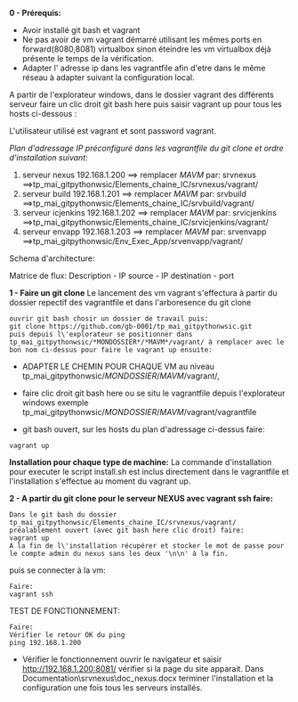 **0 - Prérequis:**
- Avoir installé git bash et vagrant
- Ne pas avoir de vm vagrant démarré utilisant les mêmes ports en forward(8080,8081) virtualbox sinon éteindre les vm virtualbox déjà présente le temps de la vérification.
- Adapter l' adresse ip dans les vagrantfile afin d'etre dans le même réseau à adapter suivant la configuration local.

A partir de l'explorateur windows, dans le dossier vagrant des différents serveur faire un clic droit git bash here puis saisir vagrant up pour tous les hosts ci-dessous :

L'utilisateur utilisé est vagrant et sont password vagrant.

*Plan d'adressage IP préconfiguré dans les vagrantfile du git clone et ordre d'installation suivant:*
1. serveur nexus 192.168.1.200          ==> remplacer *MAVM* par: srvnexus      ==>tp_mai_gitpythonwsic/Elements_chaine_IC/srvnexus/vagrant/
2. serveur build 192.168.1.201          ==> remplacer *MAVM* par: srvbuild      ==>tp_mai_gitpythonwsic/Elements_chaine_IC/srvbuild/vagrant/
3. serveur icjenkins 192.168.1.202      ==> remplacer *MAVM* par: srvicjenkins  ==>tp_mai_gitpythonwsic/Elements_chaine_IC/srvicjenkins/vagrant/
4. serveur envapp 192.168.1.203         ==> remplacer *MAVM* par: srvenvapp     ==>tp_mai_gitpythonwsic/Env_Exec_App/srvenvapp/vagrant/

Schema d'architecture:


Matrice de flux:
Description - IP source - IP destination - port

**1 - Faire un git clone**
Le lancement des vm vagrant s'effectura à partir du dossier repectif des vagrantfile et dans l'arboresence du git clone
```shell
ouvrir git bash chosir un dossier de travail puis:
git clone https://github.com/gb-0001/tp_mai_gitpythonwsic.git
puis depuis l\'explorateur se positionner dans tp_mai_gitpythonwsic/*MONDOSSIER*/*MAVM*/vagrant/ à remplacer avec le bon nom ci-dessus pour faire le vagrant up ensuite:

```

- ADAPTER LE CHEMIN POUR CHAQUE VM au niveau tp_mai_gitpythonwsic/*MONDOSSIER*/*MAVM*/vagrant/,
- faire clic droit git bash here ou se situ le vagrantfile depuis l'explorateur windows exemple tp_mai_gitpythonwsic/*MONDOSSIER*/*MAVM*/vagrant/vagrantfile

- git bash ouvert, sur les hosts du plan d'adressage ci-dessus faire:
```shell
vagrant up
```



**Installation pour chaque type de machine:**
La commande d'installation pour executer le script install.sh est inclus directement dans le vagrantfile et l'installation s'effectue au moment du vagrant up.

**2 - A partir du git clone pour le serveur NEXUS avec vagrant ssh faire:**

```shell
Dans le git bash du dossier tp_mai_gitpythonwsic/Elements_chaine_IC/srvnexus/vagrant/ préalablement ouvert (avec git bash here clic droit) faire:
vagrant up
A la fin de l\'installation récupérer et stocker le mot de passe pour le compte admin du nexus sans les deux '\n\n' à la fin.

```
puis se connecter à la vm:
```shell
Faire:
vagrant ssh
```

TEST DE FONCTIONNEMENT:
```shell
Faire:
Vérifier le retour OK du ping
ping 192.168.1.200

```
- Vérifier le fonctionnement ouvrir le navigateur et saisir http://192.168.1.200:8081/ vérifier si la page du site apparait.
Dans Documentation\srvnexus\doc_nexus.docx terminer l'installation et la configuration une fois tous les serveurs installés.

